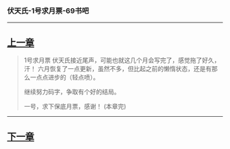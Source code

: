 ### 伏天氏-1号求月票-69书吧

--------
[上一章](./2b203951d05cef12bcfd146bbaab282f.md)
--------


>
>
>
>1号求月票
>伏天氏接近尾声，可能也就这几个月会写完了，感觉拖了好久，汗！
>六月恢复了一点更新，虽然不多，但比起之前的懒惰状态，还是有那么一点点进步的（轻点喷）。
>
>继续努力码字，争取有个好的结局。
>
>一号，求下保底月票，感谢！
>(本章完)
>
>

--------
[下一章](./a4ea83c06e5939a71b0b2a4bf0a4d00b.md)
--------
